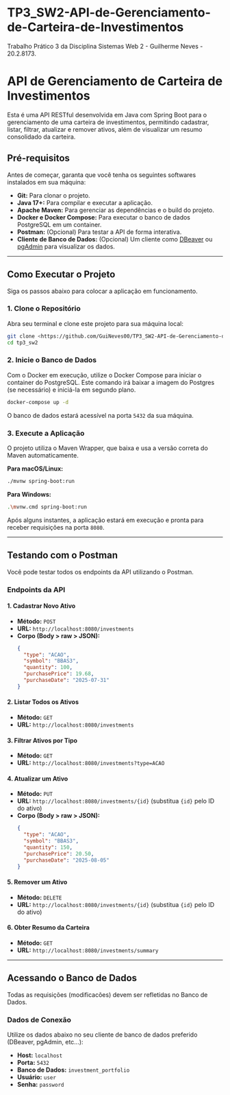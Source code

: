 # TP3_SW2-API-de-Gerenciamento-de-Carteira-de-Investimentos
Trabalho Prático 3 da Disciplina Sistemas Web 2 - Guilherme Neves - 20.2.8173.

# API de Gerenciamento de Carteira de Investimentos

Esta é uma API RESTful desenvolvida em Java com Spring Boot para o gerenciamento de uma carteira de investimentos, permitindo cadastrar, listar, filtrar, atualizar e remover ativos, além de visualizar um resumo consolidado da carteira.

## Pré-requisitos

Antes de começar, garanta que você tenha os seguintes softwares instalados em sua máquina:

- **Git:** Para clonar o projeto.
- **Java 17+:** Para compilar e executar a aplicação.
- **Apache Maven:** Para gerenciar as dependências e o build do projeto.
- **Docker e Docker Compose:** Para executar o banco de dados PostgreSQL em um container.
- **Postman:** (Opcional) Para testar a API de forma interativa.
- **Cliente de Banco de Dados:** (Opcional) Um cliente como [DBeaver](https://dbeaver.io/) ou [pgAdmin](https://www.pgadmin.org/) para visualizar os dados.

---

## Como Executar o Projeto

Siga os passos abaixo para colocar a aplicação em funcionamento.

### 1. Clone o Repositório

Abra seu terminal e clone este projeto para sua máquina local:

```bash
git clone <https://github.com/GuiNeves00/TP3_SW2-API-de-Gerenciamento-de-Carteira-de-Investimentos.git>
cd tp3_sw2
```

### 2. Inicie o Banco de Dados

Com o Docker em execução, utilize o Docker Compose para iniciar o container do PostgreSQL. Este comando irá baixar a imagem do Postgres (se necessário) e iniciá-la em segundo plano.

```bash
docker-compose up -d
```

O banco de dados estará acessível na porta `5432` da sua máquina.

### 3. Execute a Aplicação

O projeto utiliza o Maven Wrapper, que baixa e usa a versão correta do Maven automaticamente.

**Para macOS/Linux:**

```bash
./mvnw spring-boot:run
```

**Para Windows:**

```bash
.\mvnw.cmd spring-boot:run
```

Após alguns instantes, a aplicação estará em execução e pronta para receber requisições na porta `8080`.

---

## Testando com o Postman

Você pode testar todos os endpoints da API utilizando o Postman.

### Endpoints da API

#### 1. Cadastrar Novo Ativo

- **Método:** `POST`
- **URL:** `http://localhost:8080/investments`
- **Corpo (Body > raw > JSON):**
  ```json
  {
    "type": "ACAO",
    "symbol": "BBAS3",
    "quantity": 100,
    "purchasePrice": 19.68,
    "purchaseDate": "2025-07-31"
  }
  ```

#### 2. Listar Todos os Ativos

- **Método:** `GET`
- **URL:** `http://localhost:8080/investments`

#### 3. Filtrar Ativos por Tipo

- **Método:** `GET`
- **URL:** `http://localhost:8080/investments?type=ACAO`

#### 4. Atualizar um Ativo

- **Método:** `PUT`
- **URL:** `http://localhost:8080/investments/{id}` (substitua `{id}` pelo ID do ativo)
- **Corpo (Body > raw > JSON):**
  ```json
  {
    "type": "ACAO",
    "symbol": "BBAS3",
    "quantity": 150,
    "purchasePrice": 20.50,
    "purchaseDate": "2025-08-05"
  }
  ```

#### 5. Remover um Ativo

- **Método:** `DELETE`
- **URL:** `http://localhost:8080/investments/{id}` (substitua `{id}` pelo ID do ativo)

#### 6. Obter Resumo da Carteira

- **Método:** `GET`
- **URL:** `http://localhost:8080/investments/summary`

---

## Acessando o Banco de Dados

Todas as requisições (modificacões) devem ser refletidas no Banco de Dados.

### Dados de Conexão

Utilize os dados abaixo no seu cliente de banco de dados preferido (DBeaver, pgAdmin, etc...):

- **Host:** `localhost`
- **Porta:** `5432`
- **Banco de Dados:** `investment_portfolio`
- **Usuário:** `user`
- **Senha:** `password`
